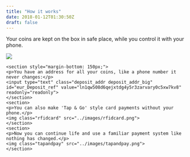 ```yaml
---
title: "How it works"
date: 2018-01-12T01:30:50Z
draft: false
---
```


<div class="content">
    <section>
    <p>Your coins are kept on the box in safe place, while you control it with your phone.</p>
    <img class="cryptoboxsend" src="../images/cryptoboxsend.png">
    </section>
    
    <section style="margin-bottom: 150px;">
    <p>You have an address for all your coins, like a phone number it never changes:</p>
    <input type="text" class="deposit_addr deposit_addr_big" id="eur_Deposit_ref" value="ln1qw508d6qejxtdg4y5r3zarvary0c5xw7kv8" readonly="readonly">
    </section>
    <section>
    <p>You can also make 'Tap & Go' style card payments without your phone.</p>
    <img class="rfidcard" src="../images/rfidcard.png">
    </section>
    <section>
    <p>Now you can continue life and use a familiar payment system like nothing has changed.</p>
    <img class="tapandpay" src="../images/tapandpay.png">
    </section>
</div>